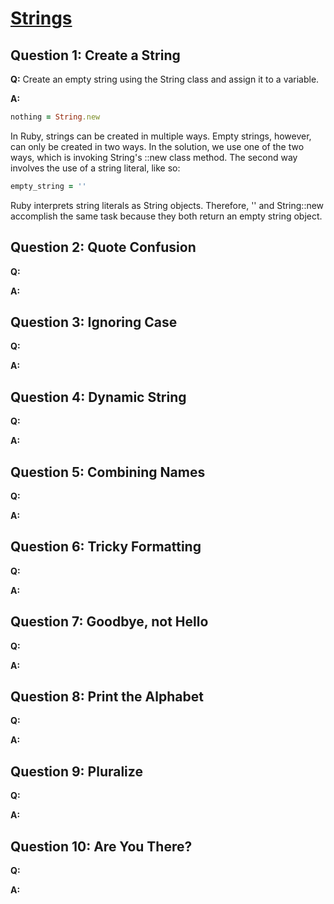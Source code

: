 # [Strings](https://launchschool.com/exercise_sets/abf5dd86)

## Question 1: Create a String

**Q:** Create an empty string using the String class and assign it to a variable.

**A:**

```ruby
nothing = String.new
```

In Ruby, strings can be created in multiple ways. Empty strings, however, can only be created in two ways. In the solution, we use one of the two ways, which is invoking String's ::new class method. The second way involves the use of a string literal, like so:

```ruby
empty_string = ''
```

Ruby interprets string literals as String objects. Therefore, '' and String::new accomplish the same task because they both return an empty string object.

## Question 2: Quote Confusion

**Q:**

**A:**


## Question 3: Ignoring Case

**Q:**

**A:**


## Question 4: Dynamic String

**Q:**

**A:**


## Question 5: Combining Names

**Q:**

**A:**


## Question 6: Tricky Formatting

**Q:**

**A:**

## Question 7: Goodbye, not Hello

**Q:**

**A:**


## Question 8: Print the Alphabet

**Q:**

**A:**

## Question 9: Pluralize

**Q:**

**A:**


## Question 10: Are You There?

**Q:**

**A:**
